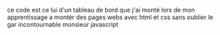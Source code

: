 ce code est ce lui d'un tableau de bord que j'ai monté lors de mon apprentissage a montér des pages webs avec html et css sans oublier le gar incontournable monsieur javascript
